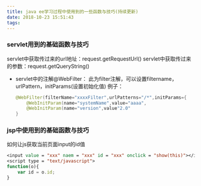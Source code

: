 ```yaml
---
title: java ee学习过程中使用到的一些函数与技巧(持续更新)
date: 2018-10-23 15:51:43
tags:
---
```

### servlet用到的基础函数与技巧
servlet中获取传过来的url地址：request.getRequestUrl()
servlet中获取传过来的参数：request.getQueryString()

- servlet中的注解@WebFilter：
    此为filter注解，可以设置filtername，urlPattern，initParams(设置初始化值)
    例子：
    
    ```java
    @WebFilter(filterName="xxxxFilter",urlPatterns="/*",initParams={
        @WebInitParam(name="systemName",value="aaaa",
        @WebInitParam(name="version",value"2.0"
    }
    ```
    
### jsp中使用到的基础函数与技巧
如何让js获取当前页面input的id值
```jsp
<input value = "xxx" naem = "xxx" id = "xxx" onclick = "show(this)"></input>
<script type = "text/javascript">
function(o){
    var id = o.id;
}
```
